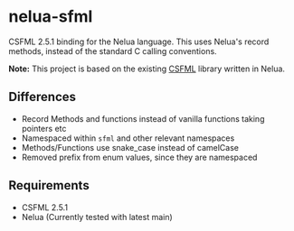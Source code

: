 # nelua-sfml
CSFML 2.5.1 binding for the Nelua language. This uses Nelua's record methods, instead of the standard C calling conventions.

**Note:** This project is based on the existing [CSFML](https://github.com/Rabios/nelua-fun/tree/main/csfml) library written in Nelua.

## Differences
* Record Methods and functions instead of vanilla functions taking pointers etc
* Namespaced within `sfml` and other relevant namespaces
* Methods/Functions use snake_case instead of camelCase
* Removed prefix from enum values, since they are namespaced

## Requirements
* CSFML 2.5.1
* Nelua (Currently tested with latest main)
